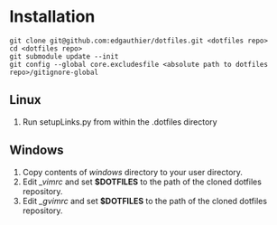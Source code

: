 Installation
============

    git clone git@github.com:edgauthier/dotfiles.git <dotfiles repo>
    cd <dotfiles repo>
    git submodule update --init
    git config --global core.excludesfile <absolute path to dotfiles repo>/gitignore-global

Linux
-----

1. Run setupLinks.py from within the .dotfiles directory

Windows
-------

1. Copy contents of *windows* directory to your user directory.
1. Edit *_vimrc* and set **$DOTFILES** to the path of the cloned dotfiles repository.
1. Edit *_gvimrc* and set **$DOTFILES** to the path of the cloned dotfiles repository.
